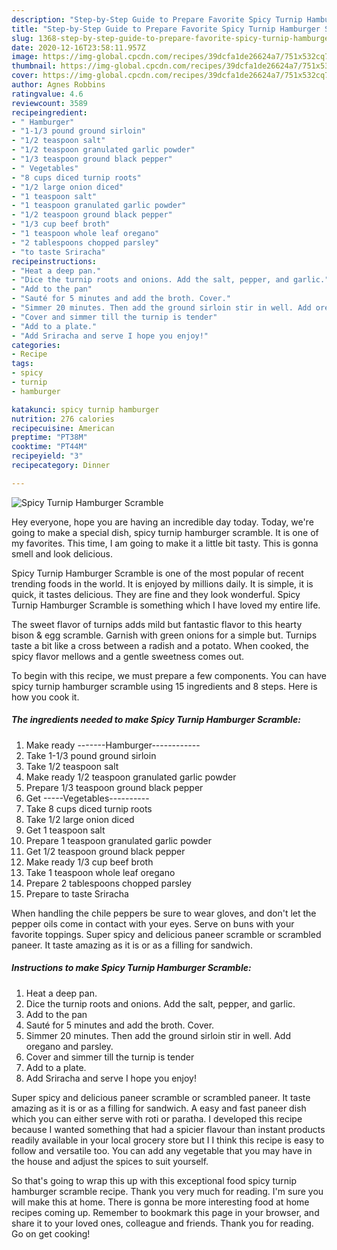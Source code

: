 ```yaml
---
description: "Step-by-Step Guide to Prepare Favorite Spicy Turnip Hamburger Scramble"
title: "Step-by-Step Guide to Prepare Favorite Spicy Turnip Hamburger Scramble"
slug: 1368-step-by-step-guide-to-prepare-favorite-spicy-turnip-hamburger-scramble
date: 2020-12-16T23:58:11.957Z
image: https://img-global.cpcdn.com/recipes/39dcfa1de26624a7/751x532cq70/spicy-turnip-hamburger-scramble-recipe-main-photo.jpg
thumbnail: https://img-global.cpcdn.com/recipes/39dcfa1de26624a7/751x532cq70/spicy-turnip-hamburger-scramble-recipe-main-photo.jpg
cover: https://img-global.cpcdn.com/recipes/39dcfa1de26624a7/751x532cq70/spicy-turnip-hamburger-scramble-recipe-main-photo.jpg
author: Agnes Robbins
ratingvalue: 4.6
reviewcount: 3589
recipeingredient:
- " Hamburger"
- "1-1/3 pound ground sirloin"
- "1/2 teaspoon salt"
- "1/2 teaspoon granulated garlic powder"
- "1/3 teaspoon ground black pepper"
- " Vegetables"
- "8 cups diced turnip roots"
- "1/2 large onion diced"
- "1 teaspoon salt"
- "1 teaspoon granulated garlic powder"
- "1/2 teaspoon ground black pepper"
- "1/3 cup beef broth"
- "1 teaspoon whole leaf oregano"
- "2 tablespoons chopped parsley"
- "to taste Sriracha"
recipeinstructions:
- "Heat a deep pan."
- "Dice the turnip roots and onions. Add the salt, pepper, and garlic."
- "Add to the pan"
- "Sauté for 5 minutes and add the broth. Cover."
- "Simmer 20 minutes. Then add the ground sirloin stir in well. Add oregano and parsley."
- "Cover and simmer till the turnip is tender"
- "Add to a plate."
- "Add Sriracha and serve I hope you enjoy!"
categories:
- Recipe
tags:
- spicy
- turnip
- hamburger

katakunci: spicy turnip hamburger 
nutrition: 276 calories
recipecuisine: American
preptime: "PT38M"
cooktime: "PT44M"
recipeyield: "3"
recipecategory: Dinner

---
```



![Spicy Turnip Hamburger Scramble](https://img-global.cpcdn.com/recipes/39dcfa1de26624a7/751x532cq70/spicy-turnip-hamburger-scramble-recipe-main-photo.jpg)

Hey everyone, hope you are having an incredible day today. Today, we're going to make a special dish, spicy turnip hamburger scramble. It is one of my favorites. This time, I am going to make it a little bit tasty. This is gonna smell and look delicious.

Spicy Turnip Hamburger Scramble is one of the most popular of recent trending foods in the world. It is enjoyed by millions daily. It is simple, it is quick, it tastes delicious. They are fine and they look wonderful. Spicy Turnip Hamburger Scramble is something which I have loved my entire life.

The sweet flavor of turnips adds mild but fantastic flavor to this hearty bison &amp; egg scramble. Garnish with green onions for a simple but. Turnips taste a bit like a cross between a radish and a potato. When cooked, the spicy flavor mellows and a gentle sweetness comes out.


To begin with this recipe, we must prepare a few components. You can have spicy turnip hamburger scramble using 15 ingredients and 8 steps. Here is how you cook it.

<!--inarticleads1-->

##### The ingredients needed to make Spicy Turnip Hamburger Scramble:

1. Make ready  -------Hamburger------------
1. Take 1-1/3 pound ground sirloin
1. Take 1/2 teaspoon salt
1. Make ready 1/2 teaspoon granulated garlic powder
1. Prepare 1/3 teaspoon ground black pepper
1. Get  -----Vegetables----------
1. Take 8 cups diced turnip roots
1. Take 1/2 large onion diced
1. Get 1 teaspoon salt
1. Prepare 1 teaspoon granulated garlic powder
1. Get 1/2 teaspoon ground black pepper
1. Make ready 1/3 cup beef broth
1. Take 1 teaspoon whole leaf oregano
1. Prepare 2 tablespoons chopped parsley
1. Prepare to taste Sriracha


When handling the chile peppers be sure to wear gloves, and don&#39;t let the pepper oils come in contact with your eyes. Serve on buns with your favorite toppings. Super spicy and delicious paneer scramble or scrambled paneer. It taste amazing as it is or as a filling for sandwich. 

<!--inarticleads2-->

##### Instructions to make Spicy Turnip Hamburger Scramble:

1. Heat a deep pan.
1. Dice the turnip roots and onions. Add the salt, pepper, and garlic.
1. Add to the pan
1. Sauté for 5 minutes and add the broth. Cover.
1. Simmer 20 minutes. Then add the ground sirloin stir in well. Add oregano and parsley.
1. Cover and simmer till the turnip is tender
1. Add to a plate.
1. Add Sriracha and serve I hope you enjoy!


Super spicy and delicious paneer scramble or scrambled paneer. It taste amazing as it is or as a filling for sandwich. A easy and fast paneer dish which you can either serve with roti or paratha. I developed this recipe because I wanted something that had a spicier flavour than instant products readily available in your local grocery store but I I think this recipe is easy to follow and versatile too. You can add any vegetable that you may have in the house and adjust the spices to suit yourself. 

So that's going to wrap this up with this exceptional food spicy turnip hamburger scramble recipe. Thank you very much for reading. I'm sure you will make this at home. There is gonna be more interesting food at home recipes coming up. Remember to bookmark this page in your browser, and share it to your loved ones, colleague and friends. Thank you for reading. Go on get cooking!
